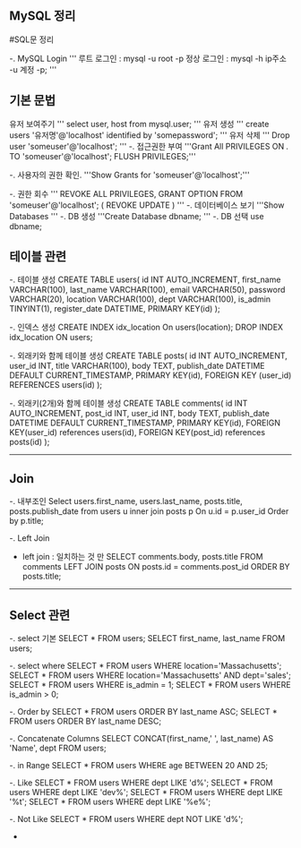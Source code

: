 ## MySQL 정리


#SQL문 정리

-. MySQL Login
'''
        루트 로그인 : mysql -u root -p
        정상 로그인 : mysql -h ip주소 -u 계정 -p;
'''

## 기본 문법
유저 보여주기
'''
select user, host from mysql.user;
'''
유저 생성
'''
create users '유저명'@'localhost' identified by 'somepassword';
'''
유저 삭제
'''
Drop user 'someuser'@'localhost';
'''
-. 접근권한 부여
'''Grant All PRIVILEGES ON *.* TO 'someuser'@'localhost';
FLUSH PRIVILEGES;'''

-. 사용자의 권한 확인.
'''Show Grants for 'someuser'@'localhost';'''

-. 권한 회수
'''
REVOKE ALL PRIVILEGES, GRANT OPTION FROM 'someuser'@'localhost';
( REVOKE UPDATE )
'''
-. 데이터베이스 보기
'''Show Databases
'''
-. DB 생성
'''Create Database dbname;
'''
-. DB 선택
        use dbname;

## 테이블 관련
-. 테이블 생성
        CREATE TABLE users( id INT AUTO_INCREMENT,
        first_name VARCHAR(100),
        last_name VARCHAR(100),
        email VARCHAR(50),
        password VARCHAR(20),
        location VARCHAR(100),
        dept VARCHAR(100),
        is_admin TINYINT(1),
        register_date DATETIME,
        PRIMARY KEY(id)
        );

-. 인덱스 생성
        CREATE INDEX idx_location On users(location);
        DROP INDEX idx_location ON users;

-. 외래키와 함께 테이블 생성
        CREATE TABLE posts(
        id INT AUTO_INCREMENT,
        user_id INT,
        title VARCHAR(100),
        body TEXT,
        publish_date DATETIME DEFAULT CURRENT_TIMESTAMP,
        PRIMARY KEY(id),
        FOREIGN KEY (user_id) REFERENCES users(id)
        );

-. 외래키(2개)와 함께 테이블 생성
        CREATE TABLE comments(
        id INT AUTO_INCREMENT,
        post_id INT,
        user_id INT,
        body TEXT,
        publish_date DATETIME DEFAULT CURRENT_TIMESTAMP,
        PRIMARY KEY(id),
        FOREIGN KEY(user_id) references users(id),
        FOREIGN KEY(post_id) references posts(id)
        );


--------------------------------------------------
## Join
-. 내부조인
Select
users.first_name,
users.last_name,
posts.title,
posts.publish_date
from users u
inner join posts p
On u.id = p.user_id
Order by p.title; 

-. Left Join 
* left join : 일치하는 것 만
        SELECT
        comments.body,
        posts.title
        FROM comments
        LEFT JOIN posts ON posts.id = comments.post_id
        ORDER BY posts.title;


--------------------------------------------------
## Select 관련
-. select 기본
        SELECT * FROM users;
        SELECT first_name, last_name FROM users;

-. select where
        SELECT * FROM users WHERE location='Massachusetts';
        SELECT * FROM users WHERE location='Massachusetts' AND dept='sales';
        SELECT * FROM users WHERE is_admin = 1;
        SELECT * FROM users WHERE is_admin > 0;

-. Order by
        SELECT * FROM users ORDER BY last_name ASC;
        SELECT * FROM users ORDER BY last_name DESC;

-. Concatenate Columns
        SELECT CONCAT(first_name,' ', last_name) AS 'Name', dept FROM users;

-. in Range
       SELECT * FROM users WHERE age BETWEEN 20 AND 25;

-. Like
       SELECT * FROM users WHERE dept LIKE 'd%';
       SELECT * FROM users WHERE dept LIKE 'dev%';
       SELECT * FROM users WHERE dept LIKE '%t';
       SELECT * FROM users WHERE dept LIKE '%e%';

-. Not Like
       SELECT * FROM users WHERE dept NOT LIKE 'd%';

-